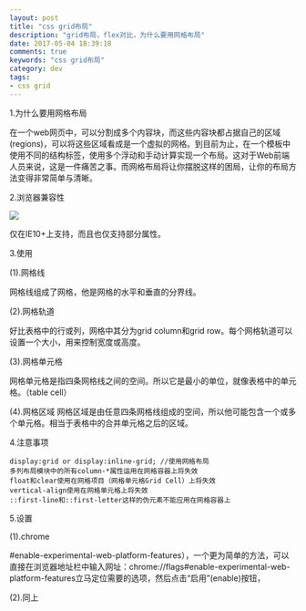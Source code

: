 ```yaml
---
layout: post
title: "css grid布局"
description: "grid布局，flex对比，为什么要用网格布局"
date: 2017-05-04 18:39:18
comments: true
keywords: "css grid布局"
category: dev
tags:
- css grid
---
```


1.为什么要用网格布局

在一个web网页中，可以分割成多个内容块，而这些内容块都占据自己的区域(regions)，可以将这些区域看成是一个虚拟的网格。到目前为止，在一个模板中使用不同的结构标签，使用多个浮动和手动计算实现一个布局。这对于Web前端人员来说，这是一件痛苦之事。而网格布局将让你摆脱这样的困局，让你的布局方法变得非常简单与清晰。

2.浏览器兼容性

<img src="img/css-grid.png">

仅在IE10+上支持，而且也仅支持部分属性。

3.使用

(1).网格线

网格线组成了网格，他是网格的水平和垂直的分界线。

(2).网格轨道

好比表格中的行或列，网格中其分为grid column和grid row。每个网格轨道可以设置一个大小，用来控制宽度或高度。

(3).网格单元格

网格单元格是指四条网格线之间的空间。所以它是最小的单位，就像表格中的单元格。（table cell）

(4).网格区域
网格区域是由任意四条网格线组成的空间，所以他可能包含一个或多个单元格。相当于表格中的合并单元格之后的区域。

4.注意事项

    display:grid or display:inline-grid; //使用网格布局
    多列布局模块中的所有column-*属性运用在网格容器上将失效
    float和clear使用在网格项目（网格单元格Grid Cell）上将失效
    vertical-align使用在网格单元格上将失效
    ::first-line和::first-letter这样的伪元素不能应用在网格容器上
    
5.设置

(1).chrome

#enable-experimental-web-platform-features），一个更为简单的方法，可以直接在浏览器地址栏中输入网址：chrome://flags#enable-experimental-web-platform-features立马定位需要的选项，然后点击“启用”(enable)按钮，

(2).同上